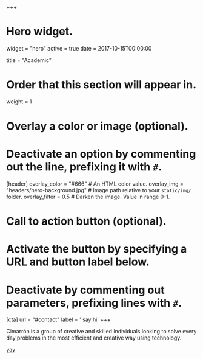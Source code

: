 +++
# Hero widget.
widget = "hero"
active = true
date = 2017-10-15T00:00:00

title = "Academic"

# Order that this section will appear in.
weight = 1

# Overlay a color or image (optional).
#   Deactivate an option by commenting out the line, prefixing it with `#`.
[header]
  overlay_color = "#666"  # An HTML color value.
  overlay_img = "headers/hero-background.jpg"  # Image path relative to your `static/img/` folder.
  overlay_filter = 0.5  # Darken the image. Value in range 0-1.

# Call to action button (optional).
#   Activate the button by specifying a URL and button label below.
#   Deactivate by commenting out parameters, prefixing lines with `#`.
[cta]
  url = "#contact"
  label = '<i class="fas fa-download"></i> say hi'
+++

Cimarrón is a group of creative and skilled individuals looking to solve every day problems in the most efficient and creative way using technology.

<div class="mt-3">
  <a class="github-button" href="https://github.com/cimarron-io/" data-icon="octicon-star" data-size="large" data-show-count="true" aria-label="Follow us on GitHub">yay</a>
</div>
<script async defer src="https://buttons.github.io/buttons.js"></script>
